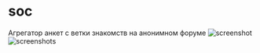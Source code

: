 # soc
Агрегатор анкет с ветки знакомств на анонимном форуме
![screenshot](https://github.com/grigoryMovchan/soc/blob/master/screenshots/list.png)
![screenshot](https://github.com/grigoryMovchan/soc/blob/master/screenshots/profil.png)s
